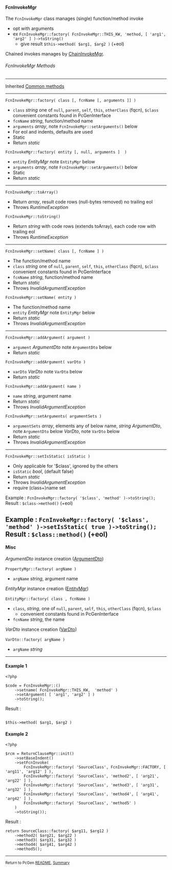 [comment]: # (This file is part of PcGen, PHP Code Generation support package. Copyright 2020 Kjell-Inge Gustafsson, kigkonsult, All rights reserved, licence GPL 3.0)

#### FcnInvokeMgr

The ```FcnInvokeMgr``` class manages (single) function/method invoke

* opt with arguments
* ex ```FcnInvokeMgr::factory( FcnInvokeMgr::THIS_KW, 'method, [ 'arg1', 'arg2' ] )->toString()``` 
  * give result ```$this->method( $arg1, $arg2 )``` (+eol)
  
Chained invokes manages by [ChainInvokeMgr].

###### FcnInvokeMgr Methods

---

Inherited [Common methods]

---

```FcnInvokeMgr::factory( class [, fcnName [, arguments ]] )```

* ```class``` _string_ one of ```null```, ```parent```, ```self```, ```this```, ```otherClass``` (fqcn), ```$class```
   convenient constants found in PcGenInterface
* ```fcnName```   _string_, function/method name
* ```arguments``` _array_, note ```FcnInvokeMgr::setArguments()``` below
* For eol and indents, defaults are used
* Static
* Return _static_


```FcnInvokeMgr::factory( entity [, null, arguments ]  )```

* ```entity``` _EntityMgr_
  note ```EntityMgr``` below
* ```arguments``` _array_, note ```FcnInvokeMgr::setArguments()``` below
* Static
* Return _static_

---

```FcnInvokeMgr::toArray()```

* Return _array_, result code rows (null-bytes removed) no trailing eol
* Throws _RuntimeException_


```FcnInvokeMgr::toString()```
* Return _string_ with code rows (extends toArray), each code row with trailing eol
* Throws _RuntimeException_
---

```FcnInvokeMgr::setName( class [, fcnName ] )```

* The function/method name
* ```class``` _string_
   one of ```null```, ```parent```, ```self```, ```this```, ```otherClass``` (fqcn), ```$class```
  convenient constants found in PcGenInterface
* ```fcnName```  _string_, function/method name
* Return _static_
* Throws _InvalidArgumentException_


```FcnInvokeMgr::setName( entity )```

* The function/method name
* ```entity``` _EntityMgr_
   note ```EntityMgr``` below
* Return _static_
* Throws _InvalidArgumentException_

---

```FcnInvokeMgr::addArgument( argument )```

* ```argument``` _ArgumentDto_
   note ```ArgumentDto``` below
* Return _static_


```FcnInvokeMgr::addArgument( varDto )```

* ```varDto``` _VarDto_
   note ```VarDto``` below
* Return _static_


```FcnInvokeMgr::addArgument( name )```

* ```name``` _string_, argument name
* Return _static_
* Throws _InvalidArgumentException_


```FcnInvokeMgr::setArguments( argumentSets )```

* ```argumentSets``` _array_, elements any of below 
   name, _string_
   _ArgumentDto_, note ```ArgumentDto``` below
  _VarDto_, note ```VarDto``` below
* Return _static_
* Throws _InvalidArgumentException_

---

```FcnInvokeMgr::setIsStatic( isStatic )```

* Only applicable for '$class', ignored by the others
* ```isStatic``` _bool_, (default false)
* Return _static_
* Throws _InvalidArgumentException_
* require (class+)name set

Example : ```FcnInvokeMgr::factory( '$class', 'method' )->toString(); ```<br>
Result : ``` $class->method() ``` (+eol)

Example : ```FcnInvokeMgr::factory( '$class', 'method' )->setIsStatic( true )->toString(); ```<br>
Result : ``` $class::method() ``` (+eol)
---


#### Misc

_ArgumentDto_ instance creation ([ArgumentDto])<br><br>
```PropertyMgr::factory( argName )```
* ```argName``` _string_, argument name

_EntityMgr_ instance creation ([EntityMgr])<br><br>
```EntityMgr::factory( class , fcnName )```
* ```class```, _string_, one of ```null```, ```parent```, ```self```, ```this```, ```otherClass``` (fqcn), ```$class```
  * convenient constants found in PcGenInterface
* ```fcnName``` _string_, the name

_VarDto_ instance creation ([VarDto])<br><br>
```VarDto::factory( argName )```
* ```argName``` _string_

---

#### Example 1

```
<?php

$code = FcnInvokeMgr::()
    ->setname( FcnInvokeMgr::THIS_KW,  'method' )
    ->setArgument( [ 'arg1', 'arg2' ] )
    ->toString();

```

Result :

```

$this->method( $arg1, $arg2 )

```

#### Example 2

```
<?php

$rcm = ReturnClauseMgr::init()
    ->setBaseIndent()
    ->setFcnInvoke( 
        FcnInvokeMgr::factory( 'SourceClass', FcnInvokeMgr::FACTORY, [ 'arg11', 'arg12' ] ),
        FcnInvokeMgr::factory( 'SourceClass', 'method2', [ 'arg21', 'arg22' ] ),
        FcnInvokeMgr::factory( 'SourceClass', 'method3', [ 'arg31', 'arg32' ] ),
        FcnInvokeMgr::factory( 'SourceClass', 'method4', [ 'arg41', 'arg42' ] ),
        FcnInvokeMgr::factory( 'SourceClass', 'method5' )
    )
    ->toString());

```

Result :

```
return SourceClass::factory( $arg11, $arg12 )
    ->method2( $arg21, $arg22 )
    ->method3( $arg31, $arg32 )
    ->method4( $arg41, $arg42 )
    ->method5();

```

---

<small>Return to PcGen [README], [Summary]</small> 

[ArgumentDto]:ArgumentDto.md
[ChainInvokeMgr]:ChainInvokeMgr.md
[Common methods]:CommonMethods.md
[EntityMgr]:EntityMgr.md
[README]:../README.md
[Summary]:Summary.md
[VarDto]:VarDto.md
